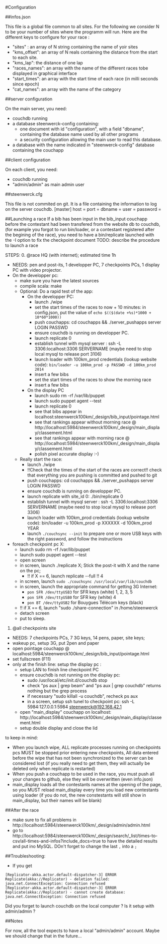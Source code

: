 #Configuration

##infos.json

This file is a global file common to all sites. For the following we consider N to be your number of sites where the programm will run. Here are the different keys to configure for your race :

 * "sites" : an array of N string containing the name of yoir sites
 * "kms_offset": an array of N reals containing the distance from the start to each site.
 * "kms_lap": the distance of one lap
 * "races_names": an array with the name of the different races tobe displayed in graphical interface
 * "start_times": an array with the start time of each race (in milli seconds since epoch)
 * "cat_names": an array with the name of the category


##server configuration

On the main server, you need:
 * couchdb running
 * a database steenwerck-config containing:
   * one document with id "configuration", with a field "dbname", containing the database name used by all other programs
   * a security configuration allowing the main user to read this database.
 * a database with the name indicated in "steenwerck-config" database containing the couchapp


##client configuration

On each client, you need:
 * couchdb running
 * "admin/admin" as main admin user


##steenwerck.cfg

This file is not commited on git. It is a file containing the information to log on the server couchdb.
[master]
host = <server hosting the couchdb>
port = <port to reach couchdb>
dbname = <LOCAL database name>
user = <user used for server connection>
password = <password used for server connection>

##Launching a race
If a bib has been input in the bib_input couchapp before the contestant had been transfered from the website db to couchdb, (for example you forgot to run bin/loader, or a contestant registered after the begining of the race), you need to have a bin/replicate launched with the -I option to fix the checkpoint document
TODO: describe the procedure to launch a race

STEPS:
0. @race HQ (with internet); estimated time 1h
  - NEEDS: pen and post-its, 1 developper PC, 7 checkpoints PCs, 1 display PC with video projector.
  - On the developper pc:
    - make sure you have the latest sources
    - compile scala: make
    - Optional: Do a rapid test of the app:
      - On the developper PC:
        - launch ./wipe
        - set the start times of the races to now + 10 minutes: in config.json, put the value of `echo $(($(date +%s)*1000 + 10*60*1000))`
        - push couchapps: cd couchapps && ./server_pushapps server LOGIN PASSWD
        - ensure couchdb is running on developper PC.
        - launch replicate 0
        - establish tunnel with mysql server : ssh -L 3306:localhost:3306 SERVERNAME (maybe need to stop local mysql to release port 3106)
        - launch loader with 100km_prod credentials (lookup website code): `bin/loader -u 100km_prod -p PASSWD -d 100km_prod 2014`
        - insert a few bibs
        - set the start times of the races to show the morning race
        - insert a few bibs
      - On the display PC
        - launch sudo rm -rf /var/lib/puppet
        - launch sudo puppet agent --test
        - launch replicate 0
        - see that bibs appear in localhost:steenwerck100km/_design/bib_input/pointage.html
        - see that rankings appear without morning race @ http://localhost:5984/steenwerck100km/_design/main_display/classement.html
        - see that rankings appear with morning race @ http://localhost:5984/steenwerck100km/_design/main_display/classement.html
        - polish pixel accurate display :-)
    - Really start the race:
      - launch ./wipe
      - !!Check that the times of the start of the races are correct!! check that everything you are pushing is committed and pushed to git
      - push couchapps: cd couchapps && ./server_pushapps server LOGIN PASSWD
      - ensure couchdb is running on developper PC.
      - launch replicate with site_id 0: ./bin/replicate 0
      - establish tunnel with mysql server : ssh -L 3306:localhost:3306 SERVERNAME (maybe need to stop local mysql to release port 3306)
      - launch loader with 100km_prod credentials (lookup website code): bin/loader -u 100km_prod -p XXXXXX -d 100km_prod YEAR
      - launch `./couchsync --init` to prepare one or more USB keys with the right password, and follow the instructions
  - foreach checkpoint pc X:
    - launch sudo rm -rf /var/lib/puppet
    - launch sudo puppet agent --test
    - open screen
    - in screen, launch ./replicate X; Stick the post-it with X and the name on the pc;
      - !! if X == 6, launch replicate --full !! 4
    - in screen, launch `sudo ./couchsync /usr/local/var/lib/couchdb`
    - in screen, launch the appropriate command for getting 3G Internet:
       - `pon SFR /dev/ttyUSB3` for SFR keys (white) 1, 2, 3, 5
       - `pon SFR /dev/ttyUSB0` for SFR key (white) 4
       - `pon BT /dev/ttyUSB2` for Bouygues Télécom keys (black)
    - !! if X == 6, launch "sudo ./share-connection" in /home/steenwerck
    - detach screen
    - put to sleep.

1. @all checkpoints site
  - NEEDS: 7 checkpoints PCs, 7 3G keys, 14 pens, paper, site keys;
  - wakeup pc, setup 3G, put 2pen and paper
  - open pointage couchapp @ localhost:5984/steenwerck100km/_design/bib_input/pointage.html
  - set fullscreen (F11)
  - only at the finish line: setup the display pc :
    - setup LAN to finish line checkpoint PC
    - ensure couchdb is not running on the display pc:
      - sudo /usr/local/etc/init.d/couchdb stop
      - check "ps aux | grep beam" and "ps aux | grep couchdb" returns nothing but the grep process
      - if necessary "sudo killall -u couchdb", recheck ps aux
      - in a screen, setup ssh tunel to checkpoint pc: ssh -L 5984:127.0.0.1:5984 steenwerck@192.168.42.1
    - open "main_display" couchapp on localhost: http://localhost:5984/steenwerck100km/_design/main_display/classement.html
    - setup double display and close the lid

to keep in mind:
- When you launch wipe, ALL replicate processes running on checkpoints pcs MUST be stopped prior entering new checkpoints,
  All data entered before the wipe that has not been synchronized to the server can be considered lost (if you really need to get them, they will actually be deleted only when replicate is restarted)
- When you push a couchapp to be used in the race, you must push all your changes to github, else they will be overwritten (even info.json)
- main_display loads all the contestants names at the opening of the page, so you MUST reload main_display every time you load new contestants using loader (if you do not, the new constestants will still show in main_display, but their names will be blank)

##After the race
- make sure to fix all problems in http://localhost:5984/steenwerck100km/_design/admin/admin.html
- go to http://localhost:5984/steenwerck100km/_design/search/_list/times-to-csv/all-times-and-infos?include_docs=true to have the detailed results and put ino MySQL. DOn't forget to change the last `,` into a `;`

##Troubleshooting:
   - If you get
```
[Replicator-akka.actor.default-dispatcher-3] ERROR Replicate(akka://Replicator) - deletion failed: java.net.ConnectException: Connection refused
[Replicator-akka.actor.default-dispatcher-3] ERROR Replicate(akka://Replicator) - cannot create database: java.net.ConnectException: Connection refused
```
Did you forget to launch couchdb on the local computer ? Is it setup with admin/admin ?

##Notes

For now, all the tool expects to have a local "admin/admin" account. Maybe we should change that in the future...
